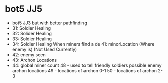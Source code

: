 # bot5 JJ5
- bot5 JJ3 but with better pathfinding
- 31: Soldier Healing
- 32: Solider Healing
- 33: Soldier Healing
- 34: Soldier Healing
When miners find a de 41: minorLocation (Where enemy is)  (Not Used Currently)
- 42: enemy seen
- 43: Archon Locations
- 44: global miner count
48 - used to tell friendly soldiers possible enemy archon locations
49 - locations of archon 0-1
50 - locations of archon 2-3